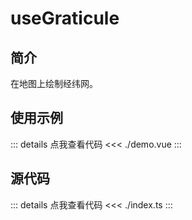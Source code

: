 # useGraticule

## 简介

在地图上绘制经纬网。

## 使用示例

<script setup>
import Demo from './demo.vue'
</script>
<Demo />
::: details 点我查看代码
<<< ./demo.vue
:::

## 源代码

::: details 点我查看代码
<<< ./index.ts
:::
